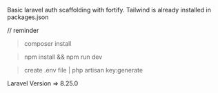 Basic laravel auth scaffolding with fortify.
Tailwind is already installed in packages.json

// reminder

> composer install

> npm install && npm run dev 

> create .env file | php artisan key:generate

Laravel Version => 8.25.0
